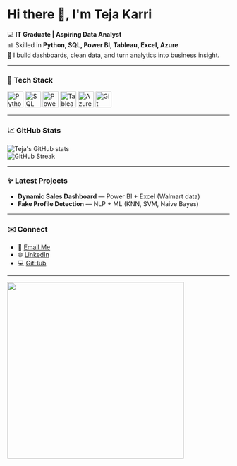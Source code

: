 # Hi there 👋, I'm Teja Karri

💻 **IT Graduate | Aspiring Data Analyst**  
📊 Skilled in **Python, SQL, Power BI, Tableau, Excel, Azure**  
🚀 I build dashboards, clean data, and turn analytics into business insight.

---

### 🔧 Tech Stack
<p align="left">
  <img src="https://cdn.jsdelivr.net/gh/devicons/devicon/icons/python/python-original.svg" alt="Python" width="36" height="36"/>
  <img src="https://cdn.jsdelivr.net/gh/devicons/devicon/icons/mysql/mysql-original.svg" alt="SQL" width="36" height="36"/>
  <img src="https://img.icons8.com/color/48/power-bi.png" alt="Power BI" width="36" height="36"/>
  <img src="https://cdn.jsdelivr.net/gh/devicons/devicon/icons/tableau/tableau-original.svg" alt="Tableau" width="36" height="36"/>
  <img src="https://cdn.jsdelivr.net/gh/devicons/devicon/icons/azure/azure-original.svg" alt="Azure" width="36" height="36"/>
  <img src="https://cdn.jsdelivr.net/gh/devicons/devicon/icons/git/git-original.svg" alt="Git" width="36" height="36"/>
</p>

---

### 📈 GitHub Stats
![Teja's GitHub stats](https://github-readme-stats.vercel.app/api?username=KARRITEJA555&show_icons=true&theme=tokyonight)  
![GitHub Streak](https://streak-stats.demolab.com?user=KARRITEJA555&theme=tokyonight&hide_border=true)

---

### ✨ Latest Projects
- **Dynamic Sales Dashboard** — Power BI + Excel (Walmart data)  
- **Fake Profile Detection** — NLP + ML (KNN, SVM, Naive Bayes)

---

### ✉️ Connect
- 📧 [Email Me](mailto:tejakarri555@gmail.com)  
- 🌐 [LinkedIn](https://linkedin.com/in/karri-teja)  
- 💻 [GitHub](https://github.com/KARRITEJA555)

---
<img src="https://media.giphy.com/media/U4FkC2VqpeNRHjTDQ5/giphy.gif" width="400"/>

